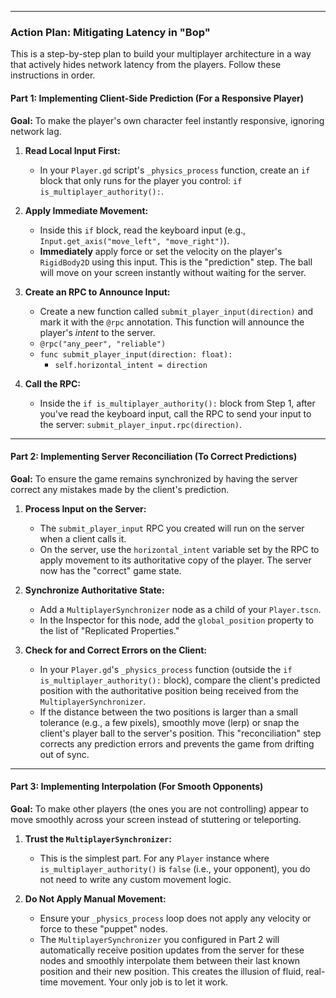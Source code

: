 
---

### **Action Plan: Mitigating Latency in "Bop"**

This is a step-by-step plan to build your multiplayer architecture in a way that actively hides network latency from the players. Follow these instructions in order.

#### **Part 1: Implementing Client-Side Prediction (For a Responsive Player)**

**Goal:** To make the player's own character feel instantly responsive, ignoring network lag.

1.  **Read Local Input First:**
    *   In your `Player.gd` script's `_physics_process` function, create an `if` block that only runs for the player you control: `if is_multiplayer_authority():`.

2.  **Apply Immediate Movement:**
    *   Inside this `if` block, read the keyboard input (e.g., `Input.get_axis("move_left", "move_right")`).
    *   **Immediately** apply force or set the velocity on the player's `RigidBody2D` using this input. This is the "prediction" step. The ball will move on your screen instantly without waiting for the server.

3.  **Create an RPC to Announce Input:**
    *   Create a new function called `submit_player_input(direction)` and mark it with the `@rpc` annotation. This function will announce the player's *intent* to the server.
    *   `@rpc("any_peer", "reliable")`
    *   `func submit_player_input(direction: float):`
        *   `self.horizontal_intent = direction`

4.  **Call the RPC:**
    *   Inside the `if is_multiplayer_authority():` block from Step 1, after you've read the keyboard input, call the RPC to send your input to the server: `submit_player_input.rpc(direction)`.

---

#### **Part 2: Implementing Server Reconciliation (To Correct Predictions)**

**Goal:** To ensure the game remains synchronized by having the server correct any mistakes made by the client's prediction.

1.  **Process Input on the Server:**
    *   The `submit_player_input` RPC you created will run on the server when a client calls it.
    *   On the server, use the `horizontal_intent` variable set by the RPC to apply movement to its authoritative copy of the player. The server now has the "correct" game state.

2.  **Synchronize Authoritative State:**
    *   Add a `MultiplayerSynchronizer` node as a child of your `Player.tscn`.
    *   In the Inspector for this node, add the `global_position` property to the list of "Replicated Properties."

3.  **Check for and Correct Errors on the Client:**
    *   In your `Player.gd`'s `_physics_process` function (outside the `if is_multiplayer_authority():` block), compare the client's predicted position with the authoritative position being received from the `MultiplayerSynchronizer`.
    *   If the distance between the two positions is larger than a small tolerance (e.g., a few pixels), smoothly move (lerp) or snap the client's player ball to the server's position. This "reconciliation" step corrects any prediction errors and prevents the game from drifting out of sync.

---

#### **Part 3: Implementing Interpolation (For Smooth Opponents)**

**Goal:** To make other players (the ones you are not controlling) appear to move smoothly across your screen instead of stuttering or teleporting.

1.  **Trust the `MultiplayerSynchronizer`:**
    *   This is the simplest part. For any `Player` instance where `is_multiplayer_authority()` is `false` (i.e., your opponent), you do not need to write any custom movement logic.

2.  **Do Not Apply Manual Movement:**
    *   Ensure your `_physics_process` loop does not apply any velocity or force to these "puppet" nodes.
    *   The `MultiplayerSynchronizer` you configured in Part 2 will automatically receive position updates from the server for these nodes and smoothly interpolate them between their last known position and their new position. This creates the illusion of fluid, real-time movement. Your only job is to let it work.